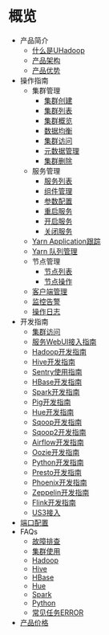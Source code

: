 # 概览


* 产品简介
    * [什么是UHadoop](/uhadoop/introduction/concept)
    * [产品架构](/uhadoop/introduction/architecture)
    * [产品优势](/uhadoop/introduction/advantages)
* 操作指南
    * 集群管理
        * [集群创建](/uhadoop/guide/instance/create)
        * [集群列表](/uhadoop/guide/instance/list)
        * [集群概览](/uhadoop/guide/instance/detail)
        * [数据均衡](/uhadoop/guide/instance/balance)
        * [集群访问](/uhadoop/guide/instance/client)
        * [元数据管理](/uhadoop/guide/instance/metadb)
        * [集群删除](/uhadoop/guide/instance/delete)
    * 服务管理
        * [服务列表](/uhadoop/guide/service/list)
        * [组件管理](/uhadoop/guide/service/manage)
        * [参数配置](/uhadoop/guide/service/config)
        * [重启服务](/uhadoop/guide/service/restart)
        * [开启服务](/uhadoop/guide/service/install)
        * [关闭服务](/uhadoop/guide/service/shutdown)
    * [Yarn Application跟踪](/uhadoop/guide/application/index)
    * [Yarn 队列管理](/uhadoop/guide/queue/index)
    * 节点管理
        * [节点列表](/uhadoop/guide/node/list)
        * [节点操作](/uhadoop/guide/node/operation)
    * [客户端管理](/uhadoop/guide/client/index)
    * [监控告警](/uhadoop/guide/monitor/index)
    * [操作日志](/uhadoop/guide/logs/operation)
* 开发指南
    * [集群访问](/uhadoop/developer/access)
    * [服务WebUI接入指南](/uhadoop/developer/webui)
    * [Hadoop开发指南](/uhadoop/developer/hadoopdev)
    * [Hive开发指南](/uhadoop/developer/hivedev)
    * [Sentry使用指南](/uhadoop/developer/sentrydev)
    * [HBase开发指南](/uhadoop/developer/hbasedev)
    * [Spark开发指南](/uhadoop/developer/sparkdev)
    * [Pig开发指南](/uhadoop/developer/pigdev)
    * [Hue开发指南](/uhadoop/developer/huedev)
    * [Sqoop开发指南](/uhadoop/developer/sqoopdev)
    * [Sqoop2开发指南](/uhadoop/developer/sqoop2dev)
    * [Airflow开发指南](/uhadoop/developer/airflowdev)
    * [Oozie开发指南](/uhadoop/developer/ooziedev)
    * [Python开发指南](/uhadoop/developer/pythondev)
    * [Presto开发指南](/uhadoop/developer/prestodev)
    * [Phoenix开发指南](/uhadoop/developer/phoenixdev)
    * [Zeppelin开发指南](/uhadoop/developer/zeppelindev)
    * [Flink开发指南](/uhadoop/developer/flink)
    * [US3接入](/uhadoop/developer/us3)
* [端口配置](/uhadoop/port)
* FAQs
    * [故障排查](/uhadoop/user/troubleshooting)
    * [集群使用](/uhadoop/user/general)
    * [Hadoop](/uhadoop/user/hadoop)
    * [Hive](/uhadoop/user/hive)
    * [HBase](/uhadoop/user/hbase)
    * [Hue](/uhadoop/user/hue)
    * [Spark](/uhadoop/user/spark)
    * [Python](/uhadoop/user/python)
    * [常见任务ERROR](/uhadoop/user/error)
* [产品价格](/uhadoop/price)
